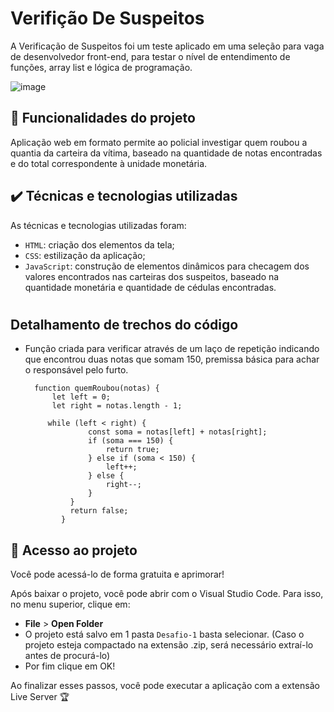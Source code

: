 # Verifição De Suspeitos

A Verificação de Suspeitos foi um teste aplicado em uma seleção para vaga de desenvolvedor front-end, para testar o nível de entendimento de funções, array list e lógica de programação.

![image](https://github.com/jcamposmelo/Verifica-oDeSuspeitos/assets/101723959/9068c88b-e5a6-4aff-8e10-b4329f7ce578)


## 🔨 Funcionalidades do projeto

Aplicação web em formato permite ao policial investigar quem roubou a quantia da carteira da vítima, baseado na quantidade de notas encontradas e do total correspondente à unidade monetária.

## ✔️ Técnicas e tecnologias utilizadas

As técnicas e tecnologias utilizadas foram:

- `HTML`: criação dos elementos da tela;
- `CSS`: estilização da aplicação;
- `JavaScript`: construção de elementos dinâmicos para checagem dos valores encontrados nas carteiras dos suspeitos, baseado na quantidade monetária e quantidade de cédulas encontradas.

#
## Detalhamento de trechos do código

- Função criada para verificar através de um laço de repetição indicando que encontrou duas notas que somam 150, premissa básica para achar o responsável pelo furto.
  
        function quemRoubou(notas) {
            let left = 0;
            let right = notas.length - 1;
        
           while (left < right) {
                    const soma = notas[left] + notas[right];
                    if (soma === 150) {
                        return true;
                    } else if (soma < 150) {
                        left++;
                    } else {
                        right--;
                    }
                }
                return false;
              }

## 📁 Acesso ao projeto

Você pode acessá-lo de forma gratuita e aprimorar!

Após baixar o projeto, você pode abrir com o Visual Studio Code. Para isso, no menu superior, clique em:

- **File** > **Open Folder**
- O projeto está salvo em 1 pasta `Desafio-1` basta selecionar. (Caso o projeto esteja compactado na extensão .zip, será necessário extraí-lo antes de procurá-lo)
- Por fim clique em OK!

Ao finalizar esses passos, você pode executar a aplicação com a extensão Live Server 🏆 

